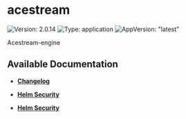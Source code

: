 # acestream

![Version: 2.0.14](https://img.shields.io/badge/Version-2.0.14-informational?style=flat-square) ![Type: application](https://img.shields.io/badge/Type-application-informational?style=flat-square) ![AppVersion: "latest"](https://img.shields.io/badge/AppVersion-"latest"-informational?style=flat-square)

Acestream-engine

## Available Documentation

- [**Changelog**](CHANGELOG)

- [**Helm Security**](container-security)

- [**Helm Security**](helm-security)

